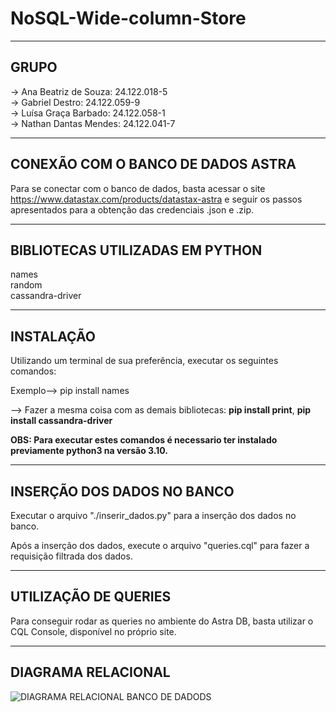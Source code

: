 # NoSQL-Wide-column-Store

----
<h2>GRUPO</h2>
  -> Ana Beatriz de Souza: 24.122.018-5 <br>
  -> Gabriel Destro: 24.122.059-9 <br>
  -> Luísa Graça Barbado:  24.122.058-1 <br>
  -> Nathan Dantas Mendes: 24.122.041-7 <br>

----

<h2>CONEXÃO COM O BANCO DE DADOS ASTRA</h2>

Para se conectar com o banco de dados, basta acessar o site https://www.datastax.com/products/datastax-astra e seguir os passos apresentados para a obtenção das credenciais .json e .zip.


----
<h2>BIBLIOTECAS UTILIZADAS EM PYTHON</h2>
<p>
names <br>
random  <br>
cassandra-driver <br>
</p>

----

<h2>INSTALAÇÃO</h2>

Utilizando um terminal de sua preferência, executar os seguintes comandos:

Exemplo--> pip install names<br> 


--> Fazer a mesma coisa com as demais bibliotecas: **pip install print**, **pip install cassandra-driver**


**OBS: Para executar estes comandos é necessario ter instalado previamente python3 na versão 3.10.** 

----
<h2>INSERÇÃO DOS DADOS NO BANCO</h2>
  Executar o arquivo "./inserir_dados.py" para a inserção dos dados no banco.

  Após a inserção dos dados, execute o arquivo "queries.cql" para fazer a requisição filtrada dos dados.

  ----
<h2>UTILIZAÇÃO DE QUERIES</h2>
  Para conseguir rodar as queries no ambiente do Astra DB, basta utilizar o CQL Console, disponível no próprio site.
  
----
<h2>DIAGRAMA RELACIONAL</h2>

![DIAGRAMA RELACIONAL BANCO DE DADODS](https://github.com/user-attachments/assets/138e57f8-33b1-41e2-8799-112479c09dfd)



